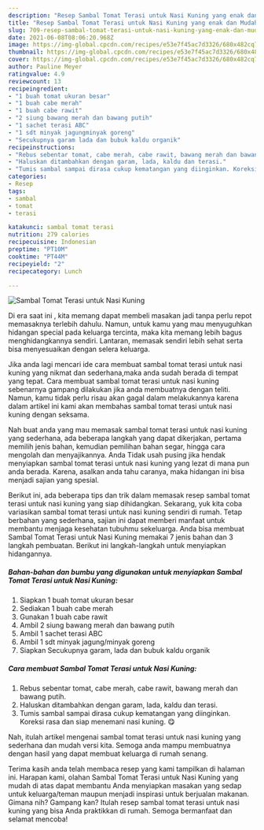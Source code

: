 ```yaml
---
description: "Resep Sambal Tomat Terasi untuk Nasi Kuning yang enak dan Mudah Dibuat"
title: "Resep Sambal Tomat Terasi untuk Nasi Kuning yang enak dan Mudah Dibuat"
slug: 709-resep-sambal-tomat-terasi-untuk-nasi-kuning-yang-enak-dan-mudah-dibuat
date: 2021-06-08T08:06:20.968Z
image: https://img-global.cpcdn.com/recipes/e53e7f45ac7d3326/680x482cq70/sambal-tomat-terasi-untuk-nasi-kuning-foto-resep-utama.jpg
thumbnail: https://img-global.cpcdn.com/recipes/e53e7f45ac7d3326/680x482cq70/sambal-tomat-terasi-untuk-nasi-kuning-foto-resep-utama.jpg
cover: https://img-global.cpcdn.com/recipes/e53e7f45ac7d3326/680x482cq70/sambal-tomat-terasi-untuk-nasi-kuning-foto-resep-utama.jpg
author: Pauline Meyer
ratingvalue: 4.9
reviewcount: 13
recipeingredient:
- "1 buah tomat ukuran besar"
- "1 buah cabe merah"
- "1 buah cabe rawit"
- "2 siung bawang merah dan bawang putih"
- "1 sachet terasi ABC"
- "1 sdt minyak jagungminyak goreng"
- "Secukupnya garam lada dan bubuk kaldu organik"
recipeinstructions:
- "Rebus sebentar tomat, cabe merah, cabe rawit, bawang merah dan bawang putih."
- "Haluskan ditambahkan dengan garam, lada, kaldu dan terasi."
- "Tumis sambal sampai dirasa cukup kematangan yang diinginkan. Koreksi rasa dan siap menemani nasi kuning. 😋"
categories:
- Resep
tags:
- sambal
- tomat
- terasi

katakunci: sambal tomat terasi 
nutrition: 279 calories
recipecuisine: Indonesian
preptime: "PT10M"
cooktime: "PT44M"
recipeyield: "2"
recipecategory: Lunch

---
```



![Sambal Tomat Terasi untuk Nasi Kuning](https://img-global.cpcdn.com/recipes/e53e7f45ac7d3326/680x482cq70/sambal-tomat-terasi-untuk-nasi-kuning-foto-resep-utama.jpg)

Di era  saat ini , kita memang dapat membeli masakan jadi tanpa perlu repot memasaknya terlebih dahulu. Namun, untuk kamu yang mau menyuguhkan hidangan special pada keluarga tercinta, maka kita memang lebih bagus menghidangkannya sendiri. Lantaran, memasak sendiri lebih sehat serta bisa menyesuaikan dengan selera keluarga.

Jika anda lagi mencari ide cara membuat sambal tomat terasi untuk nasi kuning yang nikmat dan sederhana,maka anda sudah berada di tempat yang tepat. Cara membuat sambal tomat terasi untuk nasi kuning  sebenarnya gampang dilakukan jika anda membuatnya dengan teliti. Namun, kamu tidak perlu risau akan gagal dalam melakukannya 
karena dalam artikel ini kami akan membahas sambal tomat terasi untuk nasi kuning dengan seksama.  



Nah buat anda yang mau memasak sambal tomat terasi untuk nasi kuning yang sederhana, ada beberapa langkah yang dapat dikerjakan, pertama memilih jenis bahan, kemudian pemilihan bahan segar, hingga cara mengolah dan menyajikannya. Anda Tidak usah pusing jika hendak menyiapkan sambal tomat terasi untuk nasi kuning yang lezat di mana pun anda berada. Karena, asalkan anda  tahu caranya, maka hidangan ini bisa menjadi sajian yang spesial.

Berikut ini, ada beberapa tips dan trik dalam memasak resep sambal tomat terasi untuk nasi kuning yang siap dihidangkan. Sekarang, yuk kita coba variasikan sambal tomat terasi untuk nasi kuning sendiri di rumah. Tetap berbahan yang sederhana, sajian ini dapat memberi manfaat untuk membantu menjaga kesehatan tubuhmu sekeluarga. Anda bisa membuat Sambal Tomat Terasi untuk Nasi Kuning memakai 7 jenis bahan dan 3 langkah pembuatan. Berikut ini langkah-langkah untuk menyiapkan hidangannya.

<!--inarticleads1-->

##### Bahan-bahan dan bumbu yang digunakan untuk menyiapkan Sambal Tomat Terasi untuk Nasi Kuning:

1. Siapkan 1 buah tomat ukuran besar
1. Sediakan 1 buah cabe merah
1. Gunakan 1 buah cabe rawit
1. Ambil 2 siung bawang merah dan bawang putih
1. Ambil 1 sachet terasi ABC
1. Ambil 1 sdt minyak jagung/minyak goreng
1. Siapkan Secukupnya garam, lada dan bubuk kaldu organik




<!--inarticleads2-->

##### Cara membuat Sambal Tomat Terasi untuk Nasi Kuning:

1. Rebus sebentar tomat, cabe merah, cabe rawit, bawang merah dan bawang putih.
1. Haluskan ditambahkan dengan garam, lada, kaldu dan terasi.
1. Tumis sambal sampai dirasa cukup kematangan yang diinginkan. Koreksi rasa dan siap menemani nasi kuning. 😋




Nah, itulah artikel mengenai  sambal tomat terasi untuk nasi kuning  yang sederhana dan mudah versi kita. Semoga anda mampu membuatnya dengan hasil yang dapat membuat keluarga di rumah senang. 

Terima kasih anda telah membaca resep yang kami tampilkan di halaman ini. Harapan kami, olahan  Sambal Tomat Terasi untuk Nasi Kuning yang mudah di atas dapat membantu Anda menyiapkan masakan yang sedap untuk keluarga/teman maupun menjadi inspirasi untuk berjualan makanan. Gimana nih? Gampang kan? Itulah resep sambal tomat terasi untuk nasi kuning yang bisa Anda praktikkan di rumah. Semoga bermanfaat dan selamat mencoba!

